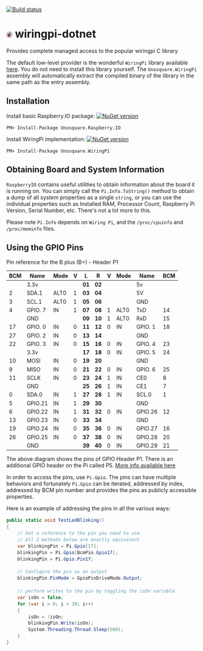 [![Build status](https://ci.appveyor.com/api/projects/status/396f8xpnuj2qq4f1/branch/master?svg=true)](https://ci.appveyor.com/project/geoperez/wiringpi-dotnet/branch/master)

# <img src="https://raw.githubusercontent.com/unosquare/wiringpi-dotnet/master/logos/raspberryio-logo-32.png" alt="wiringpi-dotnet" style="width:16px; height:16px" /> wiringpi-dotnet

Provides complete managed access to the popular wiringpi C library

The default low-level provider is the wonderful ```WiringPi``` library available [here](http://wiringpi.com/). You do not need to install this library yourself. The ```Unosquare.WiringPi``` assembly will automatically extract the compiled binary of the library in the same path as the entry assembly.

## Installation

Install basic Raspberry.IO package:
[![NuGet version](https://badge.fury.io/nu/Unosquare.Raspberry.IO.svg)](https://badge.fury.io/nu/Unosquare.Raspberry.IO)

```
PM> Install-Package Unosquare.Raspberry.IO
```

Install WiringPi implementation:
[![NuGet version](https://badge.fury.io/nu/Unosquare.wiringpi.svg)](https://badge.fury.io/nu/Unosquare.wiringpi)

```
PM> Install-Package Unosquare.WiringPi
```

## Obtaining Board and System Information
```RaspberryIO``` contains useful utilities to obtain information about the board it is running on. You can simply call the ```Pi.Info.ToString()``` method to obtain a dump of all system properties as a single ```string```, or you can use the individual properties such as Installed RAM, Processor Count, Raspberry Pi Version, Serial Number, etc. There's not a lot more to this.

Please note ```Pi.Info``` depends on ```Wiring Pi```, and the ```/proc/cpuinfo``` and ```/proc/meminfo``` files.

## Using the GPIO Pins
Pin reference for the B plus (B+) - Header P1

| BCM |  Name    | Mode | V   | L      | R      | V   | Mode | Name    |  BCM |
| --- | -------- | ---- | --- | ------ | ------ | --- | ---- | ------- | ---- |
|     |     3.3v |      |     | **01** | **02** |     |      | 5v      |      |
|   2 |    SDA.1 | ALT0 | 1   | **03** | **04** |     |      | 5V      |      |
|   3 |    SCL.1 | ALT0 | 1   | **05** | **06** |     |      | GND     |      |
|   4 |  GPIO. 7 |   IN | 1   | **07** | **08** | 1   | ALT0 | TxD     |  14  |
|     |      GND |      |     | **09** | **10** | 1   | ALT0 | RxD     |  15  |
|  17 |  GPIO. 0 |   IN | 0   | **11** | **12** | 0   | IN   | GPIO. 1 |  18  |
|  27 |  GPIO. 2 |   IN | 0   | **13** | **14** |     |      | GND     |      |
|  22 |  GPIO. 3 |   IN | 0   | **15** | **16** | 0   | IN   | GPIO. 4 |  23  |
|     |     3.3v |      |     | **17** | **18** | 0   | IN   | GPIO. 5 |  24  |
|  10 |     MOSI |   IN | 0   | **19** | **20** |     |      | GND     |      |
|   9 |     MISO |   IN | 0   | **21** | **22** | 0   | IN   | GPIO. 6 |  25  |
|  11 |     SCLK |   IN | 0   | **23** | **24** | 1   | IN   | CE0     |  8   |
|     |      GND |      |     | **25** | **26** | 1   | IN   | CE1     |  7   |
|   0 |    SDA.0 |   IN | 1   | **27** | **28** | 1   | IN   | SCL.0   |  1   |
|   5 |  GPIO.21 |   IN | 1   | **29** | **30** |     |      | GND     |      |
|   6 |  GPIO.22 |   IN | 1   | **31** | **32** | 0   | IN   | GPIO.26 |  12  |
|  13 |  GPIO.23 |   IN | 0   | **33** | **34** |     |      | GND     |      |
|  19 |  GPIO.24 |   IN | 0   | **35** | **36** | 0   | IN   | GPIO.27 |  16  |
|  26 |  GPIO.25 |   IN | 0   | **37** | **38** | 0   | IN   | GPIO.28 |  20  |
|     |      GND |      |     | **39** | **40** | 0   | IN   | GPIO.29 |  21  |

The above diagram shows the pins of GPIO Header P1. There is an additional GPIO header on the Pi called P5. [More info available here](http://www.raspberrypi-spy.co.uk/2012/09/raspberry-pi-p5-header/)

In order to access the pins, use ```Pi.Gpio```. The pins can have multiple behaviors and fortunately ```Pi.Gpio``` can be iterated, addressed by index, addressed by BCM pin number and provides the pins as publicly accessible properties.

Here is an example of addressing the pins in all the various ways:

```csharp
public static void TestLedBlinking()
{
    // Get a reference to the pin you need to use.
    // All 3 methods below are exactly equivalent
    var blinkingPin = Pi.Gpio[17];
    blinkingPin = Pi.Gpio[BcmPin.Gpio17];
    blinkingPin = Pi.Gpio.Pin17;

    // Configure the pin as an output
    blinkingPin.PinMode = GpioPinDriveMode.Output;

    // perform writes to the pin by toggling the isOn variable
    var isOn = false;
    for (var i = 0; i < 20; i++)
    {
        isOn = !isOn;
        blinkingPin.Write(isOn);
        System.Threading.Thread.Sleep(500);
    }
}
```
